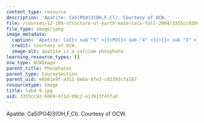 ```yaml
---
content_type: resource
description: 'Apatite: Ca5(PO4)3(OH,F,Cl). Courtesy of OCW.'
file: /courses/12-108-structure-of-earth-materials-fall-2004/3355cc9260694f1d89c2e13913f4ffa0_lab4-9.jpg
file_type: image/jpeg
image_metadata:
  caption: 'Apatite: Ca{{< sub "5" >}}(PO{{< sub "4" >}}){{< sub "3" >}}(OH,F,Cl).'
  credit: Courtesy of OCW.
  image-alt: apatite is a calcium phosphate.
learning_resource_types: []
ocw_type: OCWImage
parent_title: Phosphates
parent_type: CourseSection
parent_uid: e8b61e9f-a311-6eba-6fe3-c83393c7a187
resourcetype: Image
title: lab4-9.jpg
uid: 3355cc92-6069-4f1d-89c2-e13913f4ffa0
---
```

Apatite: Ca5(PO4)3(OH,F,Cl). Courtesy of OCW.

